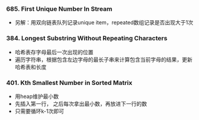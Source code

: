 ### 685. First Unique Number In Stream
  - 另解：用双向链表队列记录unique item，repeated数组记录是否出现大于1次

### 384. Longest Substring Without Repeating Characters
  - 哈希表存字母最后一次出现的位置
  - 遍历字符串，根据包含左边字母的最长子串来计算包含当前字母的结果，更新哈希表和长度

### 401. Kth Smallest Number in Sorted Matrix
  - 用heap维护最小数
  - 先插入第一行， 之后每次拿出最小数，再放进下一行的数
  - 只需要循环k-1次即可